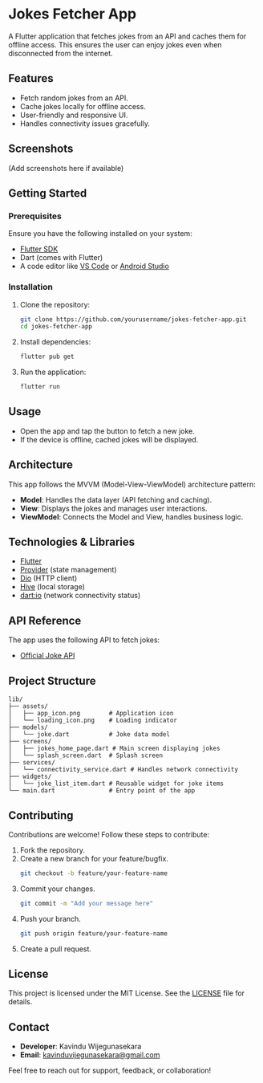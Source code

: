 # Jokes Fetcher App

A Flutter application that fetches jokes from an API and caches them for offline access. This ensures the user can enjoy jokes even when disconnected from the internet.

## Features

- Fetch random jokes from an API.
- Cache jokes locally for offline access.
- User-friendly and responsive UI.
- Handles connectivity issues gracefully.

## Screenshots

(Add screenshots here if available)

## Getting Started

### Prerequisites

Ensure you have the following installed on your system:

- [Flutter SDK](https://docs.flutter.dev/get-started/install)
- Dart (comes with Flutter)
- A code editor like [VS Code](https://code.visualstudio.com/) or [Android Studio](https://developer.android.com/studio)

### Installation

1. Clone the repository:

   ```bash
   git clone https://github.com/yourusername/jokes-fetcher-app.git
   cd jokes-fetcher-app
   ```

2. Install dependencies:

   ```bash
   flutter pub get
   ```

3. Run the application:

   ```bash
   flutter run
   ```

## Usage

- Open the app and tap the button to fetch a new joke.
- If the device is offline, cached jokes will be displayed.

## Architecture

This app follows the MVVM (Model-View-ViewModel) architecture pattern:

- **Model**: Handles the data layer (API fetching and caching).
- **View**: Displays the jokes and manages user interactions.
- **ViewModel**: Connects the Model and View, handles business logic.

## Technologies & Libraries

- [Flutter](https://flutter.dev/)
- [Provider](https://pub.dev/packages/provider) (state management)
- [Dio](https://pub.dev/packages/dio) (HTTP client)
- [Hive](https://pub.dev/packages/hive) (local storage)
- [dart:io](https://dart.dev/guides/libraries/library-tour#dartio) (network connectivity status)

## API Reference

The app uses the following API to fetch jokes:

- [Official Joke API](https://official-joke-api.appspot.com/random_joke)

## Project Structure

```plaintext
lib/
├── assets/
│   ├── app_icon.png        # Application icon
│   └── loading_icon.png    # Loading indicator
├── models/
│   └── joke.dart           # Joke data model
├── screens/
│   ├── jokes_home_page.dart # Main screen displaying jokes
│   └── splash_screen.dart  # Splash screen
├── services/
│   └── connectivity_service.dart # Handles network connectivity
├── widgets/
│   └── joke_list_item.dart # Reusable widget for joke items
└── main.dart               # Entry point of the app
```

## Contributing

Contributions are welcome! Follow these steps to contribute:

1. Fork the repository.
2. Create a new branch for your feature/bugfix.
   ```bash
   git checkout -b feature/your-feature-name
   ```
3. Commit your changes.
   ```bash
   git commit -m "Add your message here"
   ```
4. Push your branch.
   ```bash
   git push origin feature/your-feature-name
   ```
5. Create a pull request.

## License

This project is licensed under the MIT License. See the [LICENSE](LICENSE) file for details.

## Contact

- **Developer**: Kavindu Wijegunasekara
- **Email**: kavinduvijegunasekara@gmail.com

Feel free to reach out for support, feedback, or collaboration!
